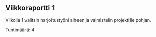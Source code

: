 ## Viikkoraportti 1

Viikolla 1 valitsin harjoitustyöni aiheen ja valmistelin projektille pohjan.

Tuntimäärä: 4